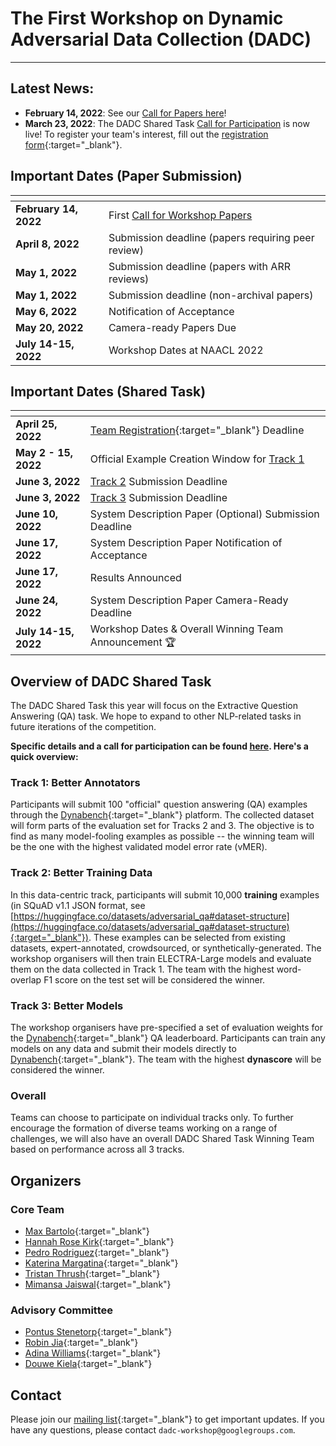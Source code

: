 # The First Workshop on Dynamic Adversarial Data Collection (DADC)
-----------------------------------------------------------------------------

## Latest News: 
* **February 14, 2022**: See our [Call for Papers here](/call-for-papers.html)!
* **March 23, 2022**: The DADC Shared Task [Call for Participation](/shared-task.html) is now live! To register your team's interest, fill out the [registration form](https://docs.google.com/forms/d/e/1FAIpQLSfKXEFdkgkvxzZfvtT7EXhmzHjpzTYldca76Fd4P8APfvyGBA/viewform){:target="_blank"}.

## Important Dates (Paper Submission)

| <!-- -->              | <!-- -->                                               |
|:----------------------|:-------------------------------------------------------|
| **February 14, 2022** | First [Call for Workshop Papers](call-for-papers.html) |
| **April 8, 2022**     | Submission deadline (papers requiring peer review)     |
| **May 1, 2022**       | Submission deadline (papers with ARR reviews)          |
| **May 1, 2022**       | Submission deadline (non-archival papers)              |
| **May 6, 2022**       | Notification of Acceptance                             |
| **May 20, 2022**      | Camera-ready Papers Due                                |
| **July 14-15, 2022**  | Workshop Dates at NAACL 2022                           |

## Important Dates (Shared Task)

| <!-- -->              | <!-- -->                                               |
|:----------------------|:-------------------------------------------------------|
| **April 25, 2022**    | [Team Registration](https://docs.google.com/forms/d/e/1FAIpQLSfKXEFdkgkvxzZfvtT7EXhmzHjpzTYldca76Fd4P8APfvyGBA/viewform){:target="_blank"} Deadline |
| **May 2 - 15, 2022**  | Official Example Creation Window for [Track 1](/shared-task.html#track-1-better-annotators)     |
| **June 3, 2022**       | [Track 2](/shared-task.html#track-2-better-training-data) Submission Deadline          |
| **June 3, 2022**       | [Track 3](/shared-task.html#track-3-better-models) Submission Deadline          |
| **June 10, 2022**       | System Description Paper (Optional) Submission Deadline          |
| **June 17, 2022**       | System Description Paper Notification of Acceptance          |
| **June 17, 2022**       | Results Announced          |
| **June 24, 2022**       | System Description Paper Camera-Ready Deadline          |
| **July 14-15, 2022**  | Workshop Dates & Overall Winning Team Announcement 🏆   |

## Overview of DADC Shared Task
The DADC Shared Task this year will focus on the Extractive Question Answering (QA) task. We hope to expand to other NLP-related tasks in future iterations of the competition.

**Specific details and a call for participation can be found [here](/shared-task.html). Here's a quick overview:** 

### Track 1: Better Annotators
Participants will submit 100 "official" question answering (QA) examples through the [Dynabench](https://dynabench.org/tasks/qa){:target="_blank"} platform. The collected dataset will form parts of the evaluation set for Tracks 2 and 3. The objective is to find as many model-fooling examples as possible -- the winning team will be the one with the highest validated model error rate (vMER). 

### Track 2: Better Training Data
In this data-centric track, participants will submit 10,000 **training** examples (in SQuAD v1.1 JSON format, see [https://huggingface.co/datasets/adversarial_qa#dataset-structure](https://huggingface.co/datasets/adversarial_qa#dataset-structure){:target="_blank"}). These examples can be selected from existing datasets, expert-annotated, crowdsourced, or synthetically-generated. The workshop organisers will then train ELECTRA-Large models and evaluate them on the data collected in Track 1. The team with the highest word-overlap F1 score on the test set will be considered the winner.    

### Track 3: Better Models
The workshop organisers have pre-specified a set of evaluation weights for the [Dynabench](https://dynabench.org/tasks/qa){:target="_blank"} QA leaderboard. Participants can train any models on any data and submit their models directly to [Dynabench](https://dynabench.org/tasks/qa){:target="_blank"}. The team with the highest **dynascore** will be considered the winner.

### Overall
Teams can choose to participate on individual tracks only. To further encourage the formation of diverse teams working on a range of challenges, we will also have an overall DADC Shared Task Winning Team based on performance across all 3 tracks.


## Organizers


### Core Team

* [Max Bartolo](http://bartolo.ai/){:target="_blank"}
* [Hannah Rose Kirk](https://www.hannahrosekirk.com/){:target="_blank"}
* [Pedro Rodriguez](https://www.pedro.ai){:target="_blank"}
* [Katerina Margatina](https://katerinamargatina.github.io/){:target="_blank"}
* [Tristan Thrush](http://www.tristanthrush.com/){:target="_blank"}
* [Mimansa Jaiswal](https://mimansajaiswal.github.io/){:target="_blank"}

### Advisory Committee

* [Pontus Stenetorp](https://pontus.stenetorp.se/){:target="_blank"}
* [Robin Jia](https://robinjia.github.io/){:target="_blank"}
* [Adina Williams](https://wp.nyu.edu/adinawilliams/){:target="_blank"}
* [Douwe Kiela](https://douwekiela.github.io/){:target="_blank"}

[//]: # (### Program Committee)

[//]: # ()
[//]: # (* Shi Feng)

[//]: # (* Paul Röttger)

[//]: # (* Chen Zhao)

[//]: # (* Maharshi Gor)

[//]: # (* Johnny Wei)

[//]: # (* Maximilian Mozes)

[//]: # (* Joe Barrow)

[//]: # (* Yixin Nie)

[//]: # (* Candace Ross)

[//]: # (* Mohit Bansal)

[//]: # (* Bertram Vidgen)

[//]: # (* Scott Hale)

[//]: # (* Zeerak Talat)

[//]: # (* Amanpreet Singh)

[//]: # (* Atticus Geiger)

[//]: # (* Christopher Potts)

[//]: # (* Ethan Perez)

[//]: # (* Scott Yih)

[//]: # (* Sebastian Riedel)

[//]: # (* Eric Wallace)

[//]: # (* Joao Sedoc)

[//]: # (* John P. Lalor)

[//]: # (* Phu Mon Htut)

## Contact

Please join our [mailing list](https://groups.google.com/u/0/g/dadc-workshop){:target="_blank"} to get important updates. If you have any questions, please contact `dadc-workshop@googlegroups.com`.
